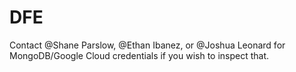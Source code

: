 # DFE
Contact @Shane Parslow, @Ethan Ibanez, or @Joshua Leonard for MongoDB/Google Cloud credentials if you wish to inspect that.

